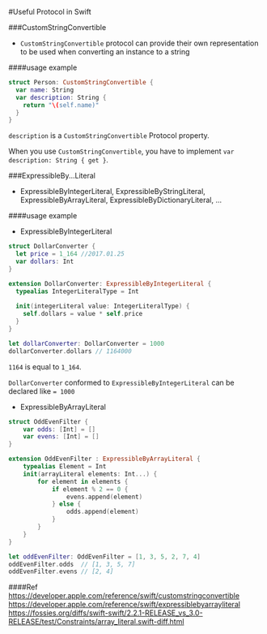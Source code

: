 #Useful Protocol in Swift

###CustomStringConvertible
 - ```CustomStringConvertible``` protocol can provide their own representation to be used when converting an instance to a string

####usage example
```swift
struct Person: CustomStringConvertible {
  var name: String
  var description: String {
    return "\(self.name)"
  }
}
```

```description``` is a ```CustomStringConvertible``` Protocol property.

When you use ```CustomStringConvertible```, you have to implement ```var description: String { get }```.


###ExpressibleBy...Literal
- ExpressibleByIntegerLiteral, ExpressibleByStringLiteral, ExpressibleByArrayLiteral, ExpressibleByDictionaryLiteral, ...

####usage example
 - ExpressibleByIntegerLiteral
```swift
struct DollarConverter {
  let price = 1_164 //2017.01.25
  var dollars: Int
}

extension DollarConverter: ExpressibleByIntegerLiteral {
  typealias IntegerLiteralType = Int
	
  init(integerLiteral value: IntegerLiteralType) {
    self.dollars = value * self.price
  }
}

let dollarConverter: DollarConverter = 1000
dollarConverter.dollars // 1164000
```
```1164``` is equal to ```1_164```.

```DollarConverter``` conformed to ```ExpressibleByIntegerLiteral``` can be declared like ```= 1000```

 - ExpressibleByArrayLiteral
```swift
struct OddEvenFilter {
    var odds: [Int] = []
    var evens: [Int] = []
}

extension OddEvenFilter : ExpressibleByArrayLiteral {
    typealias Element = Int
    init(arrayLiteral elements: Int...) {
        for element in elements {
            if element % 2 == 0 {
                evens.append(element)
            } else {
                odds.append(element)
            }
        }
    }
}

let oddEvenFilter: OddEvenFilter = [1, 3, 5, 2, 7, 4]
oddEvenFilter.odds  // [1, 3, 5, 7]
oddEvenFilter.evens // [2, 4]
```

####Ref
https://developer.apple.com/reference/swift/customstringconvertible
https://developer.apple.com/reference/swift/expressiblebyarrayliteral
https://fossies.org/diffs/swift-swift/2.2.1-RELEASE_vs_3.0-RELEASE/test/Constraints/array_literal.swift-diff.html
